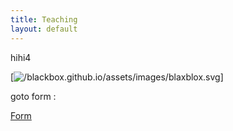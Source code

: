 ```yaml
---
title: Teaching
layout: default
---
```

hihi4

[![/blackbox.github.io/assets/images/blaxblox.svg](https://youtube.com/@blackboxgeo)]

goto form :

<a href="/blackbox.github.io/form">Form</a>